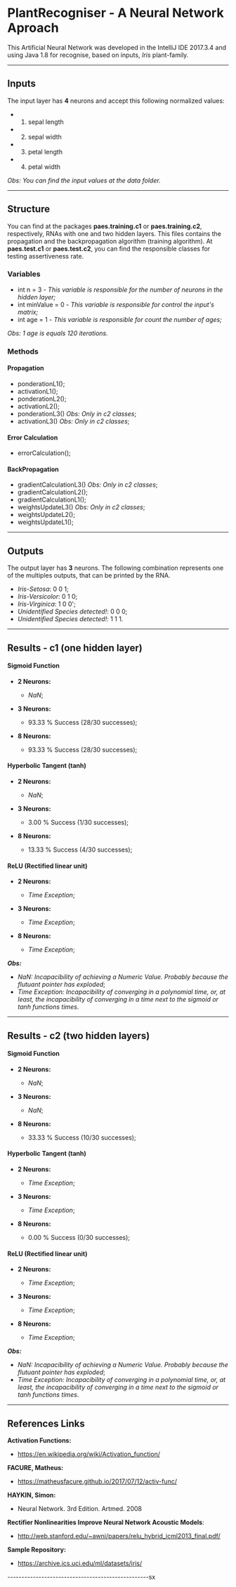 # PlantRecogniser - A Neural Network Aproach #

This Artificial Neural Network was developed in the IntelliJ IDE 2017.3.4 and using Java 1.8 for recognise, based on inputs, _Iris_ plant-family.

-----------------------------------------------

## Inputs ##

The input layer has __4__ neurons and accept this following normalized values:

* 1. sepal length
* 2. sepal width
* 3. petal length 
* 4. petal width 

_Obs: You can find the input values at the data folder._

----------------------------

## Structure ##

You can find at the packages __paes.training.c1__ or __paes.training.c2__, respectively, RNAs with one and two hidden layers. This files contains the propagation and the backpropagation algorithm (training algorithm). At __paes.test.c1__ or __paes.test.c2__, you can find the responsible classes for testing assertiveness rate.

### Variables ###

* int n = 3 - _This variable is responsible for the number of neurons in the hidden layer;_
* int minValue = 0 - _This variable is responsible for control the input's matrix;_
* int age = 1 - _This variable is responsible for count the number of ages;_

_Obs: 1 age is equals 120 iterations._

### Methods ###

#### Propagation ####
* ponderationL1();
* activationL1();
* ponderationL2();
* activationL2();
* ponderationL3() _Obs: Only in c2 classes_;
* activationL3() _Obs: Only in c2 classes_;

#### Error Calculation ####
* errorCalculation();

#### BackPropagation ####
* gradientCalculationL3() _Obs: Only in c2 classes_;
* gradientCalculationL2();
* gradientCalculationL1();
* weightsUpdateL3() _Obs: Only in c2 classes_;
* weightsUpdateL2();
* weightsUpdateL1();
---------------------------------------

## Outputs ##

The output layer has __3__ neurons. The following combination represents one of the multiples outputs, that can be printed by the RNA.

* _Iris-Setosa_: 0 0 1;
* _Iris-Versicolor_: 0 1 0;
* _Iris-Virginica_: 1 0 0';
* _Unidentified Species detected!_: 0 0 0;
* _Unidentified Species detected!_: 1 1 1.

----------------------------

## Results - c1 (one hidden layer)

#### Sigmoid Function ####

* __2 Neurons:__
  * _NaN_;
 
* __3 Neurons:__
  * 93.33 % Success (28/30 successes);
 
* __8 Neurons:__
  * 93.33 % Success (28/30 successes);

#### Hyperbolic Tangent (tanh) ####

* __2 Neurons:__
  * _NaN_;
 
* __3 Neurons:__
  * 3.00 % Success (1/30 successes);
 
* __8 Neurons:__
  * 13.33 % Success (4/30 successes);

#### ReLU (Rectified linear unit) ####

* __2 Neurons:__
  * _Time Exception_;
 
* __3 Neurons:__
  * _Time Exception_;
 
* __8 Neurons:__
  * _Time Exception_;
  
 ___Obs:___ 
 * _NaN: Incapacibility of achieving a Numeric Value. Probably because the flutuant pointer has exploded_;
 * _Time Exception: Incapacibility of converging in a polynomial time, or, at least, the incapacibility of converging in a time next to the sigmoid or tanh functions times_.
---------------------------------------

## Results - c2 (two hidden layers)

#### Sigmoid Function ####

* __2 Neurons:__
  * _NaN_;
 
* __3 Neurons:__
  * _NaN_;
 
* __8 Neurons:__
  * 33.33 % Success (10/30 successes);

#### Hyperbolic Tangent (tanh) ####

* __2 Neurons:__
  * _Time Exception_;
 
* __3 Neurons:__
  * _Time Exception_;
 
* __8 Neurons:__
  * 0.00 % Success (0/30 successes);

#### ReLU (Rectified linear unit) ####

* __2 Neurons:__
  * _Time Exception_;
 
* __3 Neurons:__
  * _Time Exception_;
 
* __8 Neurons:__
  * _Time Exception_;
  
 ___Obs:___ 
 * _NaN: Incapacibility of achieving a Numeric Value. Probably because the flutuant pointer has exploded_;
 * _Time Exception: Incapacibility of converging in a polynomial time, or, at least, the incapacibility of converging in a time next to the sigmoid or tanh functions times_.
---------------------------------------

## References Links ##

__Activation Functions:__
* <https://en.wikipedia.org/wiki/Activation_function/>

__FACURE, Matheus:__
* <https://matheusfacure.github.io/2017/07/12/activ-func/>

__HAYKIN, Simon:__ 
* Neural Network. 3rd Edition. Artmed. 2008

__Rectifier Nonlinearities Improve Neural Network Acoustic Models__:
* <http://web.stanford.edu/~awni/papers/relu_hybrid_icml2013_final.pdf/>

__Sample Repository:__
* <https://archive.ics.uci.edu/ml/datasets/iris/>

--------------------------------------------------sx
